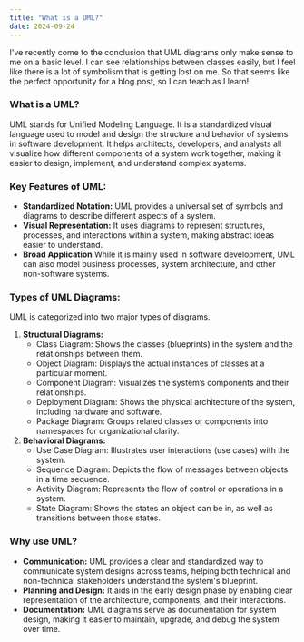 ```yaml
---
title: "What is a UML?"
date: 2024-09-24
---
```


I've recently come to the conclusion that UML diagrams only make sense to me on a basic level. I can see relationships
between classes easily, but I feel like there is a lot of symbolism that is getting lost on me. So that seems like the
perfect opportunity for a blog post, so I can teach as I learn! 

### What is a UML?

UML stands for Unified Modeling Language. It is a standardized visual language used to model and design the structure 
and behavior of systems in software development. It helps architects, developers, and analysts all visualize how
different components of a system work together, making it easier to design, implement, and understand complex systems.

### Key Features of UML:

- **Standardized Notation:** UML provides a universal set of symbols and diagrams to describe different aspects of a system.
- **Visual Representation:** It uses diagrams to represent structures, processes, and interactions within a system,
making abstract ideas easier to understand.
- **Broad Application** While it is mainly used in software development, UML can also model business processes, system
architecture, and other non-software systems.

### Types of UML Diagrams:

UML is categorized into two major types of diagrams.

1. **Structural Diagrams:**
   - Class Diagram: Shows the classes (blueprints) in the system and the relationships between them.
   - Object Diagram: Displays the actual instances of classes at a particular moment.
   - Component Diagram: Visualizes the system’s components and their relationships.
   - Deployment Diagram: Shows the physical architecture of the system, including hardware and software.
   - Package Diagram: Groups related classes or components into namespaces for organizational clarity.
2. **Behavioral Diagrams:**
   - Use Case Diagram: Illustrates user interactions (use cases) with the system.
   - Sequence Diagram: Depicts the flow of messages between objects in a time sequence.
   - Activity Diagram: Represents the flow of control or operations in a system.
   - State Diagram: Shows the states an object can be in, as well as transitions between those states.

### Why use UML?

- **Communication:** UML provides a clear and standardized way to communicate system designs across teams, helping both
technical and non-technical stakeholders understand the system's blueprint.
- **Planning and Design:** It aids in the early design phase by enabling clear representation of the architecture,
components, and their interactions.
- **Documentation:** UML diagrams serve as documentation for system design, making it easier to maintain, upgrade, and
debug the system over time.

